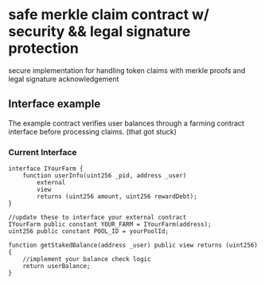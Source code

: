 # safe merkle claim contract w/ security && legal signature protection

 secure implementation for handling token claims with merkle proofs and legal signature acknowledgement

## Interface example

The example contract verifies user balances through a farming contract interface before processing claims. (that got stuck)

### Current Interface
```solidity
interface IYourFarm {
    function userInfo(uint256 _pid, address _user)
        external 
        view
        returns (uint256 amount, uint256 rewardDebt);
}

//update these to interface your external contract
IYourFarm public constant YOUR_FARM = IYourFarm(address);
uint256 public constant POOL_ID = yourPoolId;

function getStakedBalance(address _user) public view returns (uint256) {
    //implement your balance check logic
    return userBalance;
}
